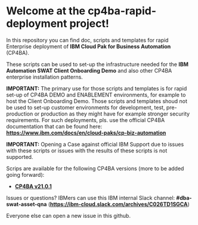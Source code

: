 # Welcome at the cp4ba-rapid-deployment project!

In this repository you can find doc, scripts and templates for rapid Enterprise deployment of **IBM Cloud Pak for Business Automation** (CP4BA).

These scripts can be used to set-up the infrastructure needed for the **IBM Automation SWAT Client Onboarding Demo** and also other CP4BA enterprise installation patterns.

**IMPORTANT:** The primary use for those scripts and templates is for rapid set-up of CP4BA DEMO and ENABLEMENT environments, for example to host the Client Onboarding Demo. Those scripts and templates shoud not be used to set-up customer environments for development, test, pre-production or production as they might have for example stronger security requirements. For such deployments, pls. use the official CP4BA documentation that can be found here: **https://www.ibm.com/docs/en/cloud-paks/cp-biz-automation**

**IMPORTANT:** Opening a Case against official IBM Support due to issues with these scripts or issues with the results of these scripts is not supported.

Scrips are available for the following CP4BA versions (more to be added going forward):

- **[CP4BA v21.0.1](cp4ba-21-0-1/Readme.md)**

Issues or questions? IBMers can use this IBM internal Slack channel: **#dba-swat-asset-qna** (**https://ibm-cloud.slack.com/archives/C026TD1SGCA**)

Everyone else can open a new issue in this github.
